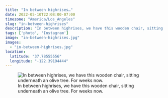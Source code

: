 ```yaml
---
title: "In between highrises…"
date: 2022-05-10T22:08:00-07:00
timezone: "America/Los_Angeles"
slug: "in-between-highrises"
description: "In between highrises, we have this wooden chair, sitting underneath an olive tree. For weeks now."
tags: ['photo', 'Instagram']
image: "in-between-highrises.jpg"
images:
  - "in-between-highrises.jpg"
location:
  latitude: "37.78555556"
  longitude: "-122.39194444"
---
```

<figure>
  <img src="/media/in-between-highrises/in-between-highrises.jpg" alt="In between highrises, we have this wooden chair, sitting underneath an olive tree. For weeks now.">
  <figcaption>In between highrises, we have this wooden chair, sitting underneath an olive tree. For weeks now.</figcaption>
</figure>
